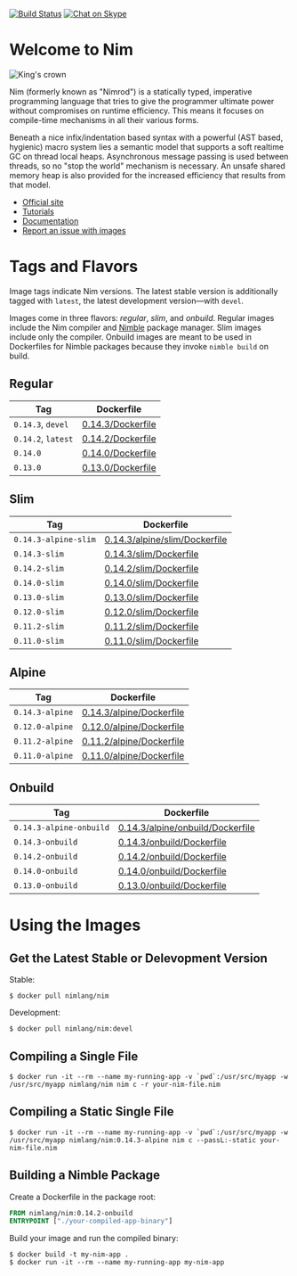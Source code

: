 [![Build Status](https://travis-ci.org/moigagoo/nimage.svg?branch=master)](https://travis-ci.org/moigagoo/nimage)
[![Chat on Skype](https://img.shields.io/badge/chat-on_Skype-00AFF0.svg?logo=data%3Aimage%2Fpng%3Bbase64%2CiVBORw0KGgoAAAANSUhEUgAAACAAAAAgCAYAAABzenr0AAAABmJLR0QA%2FwD%2FAP%2BgvaeTAAAACXBIWXMAAAsTAAALEwEAmpwYAAAAB3RJTUUH4AMVBxkJHWRrZgAAAB1pVFh0Q29tbWVudAAAAAAAQ3JlYXRlZCB3aXRoIEdJTVBkLmUHAAADL0lEQVRYw71Xu1IaURj%2BzmHxFpXdDI2Ng2OTxsnGxibF0tgGkmgLPkHkCdQnwDcAWzFKitSsMzZWrkNj48DY0DDurqMMCrsnBddlrzCSr4I9Z87%2F%2Fbfv%2FIdgFDmVxzL2Qdg3ECpa1pipgJETPCGPRVjXdgQZE4BY%2Fp2paVCWBaH8JIeBmVUAMgxyEpTQgMBv9RCUHOC9wMwqTJLBT6HoT%2BBMTSNEcpgGmClDJ0nsCZozgZzKI8IqE4c9GAkNbRLHrqCMLtFOwU3ROAAQyoNjJZyqoj0C5483tmr3QGIlDDESwucIBR%2FuZFDRDdzqJoq1FrQW846ETtaG00FwobGghrMbc4gtUM99%2BYc3ZMpNdyLMlPH9Y3wsAtmNOeyvzwaOuNZiiF%2B9QNEN5w0GS%2Fa6g%2FodJkU5R%2BPVhgm53nY0wocJcpvz7odSlu395PwIpFbDNu%2BS1w3I9Xb%2FW2yBIrc5Dyk6OE6MhLyKMoaCKmFHkCmYqXgRGM15%2FuHNYrwXjfjVi%2BV7tWF6exZiqU4KGDkZp6MSK%2BF%2B9Y8ied1AptxEptzEl9Kzb3YHQsQT1W1XbnMe6dUZWxqKtRYu6wbketvfWzckeUJQUCVwpORVhKWvH3yrXq63cVk3UKy1ghNqs7hvF8j1No7uXj338GHS14nK9hKyG3OuabJLcQAc3jVtReaF%2FfVZ36iNRaAXifjVC4S%2FT0heN3B8%2F%2BouNN02HK0d9%2Bs4oBy7hV%2BKcvi1PmPRgWHS7sXDBDo0ybh6chNfRGV7ydGjXkd4Sq8blpHupUD2ugfESMhR7ZzIjHdNs1SHgBFcjC62FhxJpFftKfBtR0LFQa%2BcP1ZAaMzpYKeLRdGNfsjFSMhR%2B4N0DhmaiBMIkYugauiH4%2FtXZMrNMcfy88cSCJXcevvg06yvwFQbJjLlJoq11gTvggADqhTlIEU5y0imtRhudROKbgQ23Hvo2N05VUVwrDT1QRUATHbkHM%2F%2FQaI7oDpL8a6gQCdrYKY8Pe9JBnuC5n9lnamJ7nsx9p6hxw%2Fh0F6EXiioUneMkiYmw0yt%2B17MO3fBOCio1nZ9hoJlpEFYyuVZ%2FwdPOB59I%2F4Dg8dx51ZL74sAAAAASUVORK5CYII%3D%0A)](https://join.skype.com/eXDj06M5lJfq)

# Welcome to Nim

![King's crown](https://raw.githubusercontent.com/nim-lang/assets/master/Art/logo-withBackground.png)

Nim (formerly known as "Nimrod") is a statically typed, imperative programming language that tries to give the programmer ultimate power without compromises on runtime efficiency. This means it focuses on compile-time mechanisms in all their various forms.

Beneath a nice infix/indentation based syntax with a powerful (AST based, hygienic) macro system lies a semantic model that supports a soft realtime GC on thread local heaps. Asynchronous message passing is used between threads, so no "stop the world" mechanism is necessary. An unsafe shared memory heap is also provided for the increased efficiency that results from that model.

- [Official site](http://nim-lang.org)
- [Tutorials](http://nim-lang.org/learn.html)
- [Documentation](http://nim-lang.org/documentation.html)
- [Report an issue with images](https://github.com/moigagoo/nimage/issues/new)

# Tags and Flavors

Image tags indicate Nim versions. The latest stable version is additionally tagged with `latest`, the latest development version—with `devel`.

Images come in three flavors: *regular*, *slim*, and *onbuild*. Regular images include the Nim compiler and [Nimble](https://github.com/nim-lang/nimble) package manager. Slim images include only the compiler. Onbuild images are meant to be used in Dockerfiles for Nimble packages because they invoke `nimble build` on build.

## Regular

| Tag                | Dockerfile                                                                            |
| ------------------ | ------------------------------------------------------------------------------------- |
| `0.14.3`, `devel`  | [0.14.3/Dockerfile](https://github.com/moigagoo/nimage/blob/master/0.14.3/Dockerfile) |
| `0.14.2`, `latest` | [0.14.2/Dockerfile](https://github.com/moigagoo/nimage/blob/master/0.14.2/Dockerfile) |
| `0.14.0`           | [0.14.0/Dockerfile](https://github.com/moigagoo/nimage/blob/master/0.14.0/Dockerfile) |
| `0.13.0`           | [0.13.0/Dockerfile](https://github.com/moigagoo/nimage/blob/master/0.13.0/Dockerfile) |

## Slim

| Tag                    | Dockerfile                                                                                      |
| ---------------------- | ----------------------------------------------------------------------------------------------- |
| `0.14.3-alpine-slim`          | [0.14.3/alpine/slim/Dockerfile](https://github.com/moigagoo/nimage/blob/master/0.14.3/alpine/slim/Dockerfile) |
| `0.14.3-slim`          | [0.14.3/slim/Dockerfile](https://github.com/moigagoo/nimage/blob/master/0.14.3/slim/Dockerfile) |
| `0.14.2-slim`          | [0.14.2/slim/Dockerfile](https://github.com/moigagoo/nimage/blob/master/0.14.2/slim/Dockerfile) |
| `0.14.0-slim`          | [0.14.0/slim/Dockerfile](https://github.com/moigagoo/nimage/blob/master/0.14.0/slim/Dockerfile) |
| `0.13.0-slim`          | [0.13.0/slim/Dockerfile](https://github.com/moigagoo/nimage/blob/master/0.13.0/slim/Dockerfile) |
| `0.12.0-slim`          | [0.12.0/slim/Dockerfile](https://github.com/moigagoo/nimage/blob/master/0.12.0/slim/Dockerfile) |
| `0.11.2-slim`          | [0.11.2/slim/Dockerfile](https://github.com/moigagoo/nimage/blob/master/0.11.2/slim/Dockerfile) |
| `0.11.0-slim`          | [0.11.0/slim/Dockerfile](https://github.com/moigagoo/nimage/blob/master/0.11.0/slim/Dockerfile) |

## Alpine
| Tag                    | Dockerfile                                                                                      |
| ---------------------- | ----------------------------------------------------------------------------------------------- |
| `0.14.3-alpine`          | [0.14.3/alpine/Dockerfile](https://github.com/moigagoo/nimage/blob/master/0.14.3/alpine/Dockerfile) |
| `0.12.0-alpine`          | [0.12.0/alpine/Dockerfile](https://github.com/moigagoo/nimage/blob/master/0.12.0/alpine/Dockerfile) |
| `0.11.2-alpine`          | [0.11.2/alpine/Dockerfile](https://github.com/moigagoo/nimage/blob/master/0.11.2/alpine/Dockerfile) |
| `0.11.0-alpine`          | [0.11.0/alpine/Dockerfile](https://github.com/moigagoo/nimage/blob/master/0.11.0/alpine/Dockerfile) |


## Onbuild

| Tag                    | Dockerfile                                                                                            |
| ---------------------- | ----------------------------------------------------------------------------------------------------- |
| `0.14.3-alpine-onbuild`       | [0.14.3/alpine/onbuild/Dockerfile](https://github.com/moigagoo/nimage/blob/master/0.14.3/alpine/onbuild/Dockerfile) |
| `0.14.3-onbuild`       | [0.14.3/onbuild/Dockerfile](https://github.com/moigagoo/nimage/blob/master/0.14.3/onbuild/Dockerfile) |
| `0.14.2-onbuild`       | [0.14.2/onbuild/Dockerfile](https://github.com/moigagoo/nimage/blob/master/0.14.2/onbuild/Dockerfile) |
| `0.14.0-onbuild`       | [0.14.0/onbuild/Dockerfile](https://github.com/moigagoo/nimage/blob/master/0.14.0/onbuild/Dockerfile) |
| `0.13.0-onbuild`       | [0.13.0/onbuild/Dockerfile](https://github.com/moigagoo/nimage/blob/master/0.13.0/onbuild/Dockerfile) |


# Using the Images

## Get the Latest Stable or Delevopment Version

Stable:

```shell
$ docker pull nimlang/nim
```

Development:

```shell
$ docker pull nimlang/nim:devel
```

## Compiling a Single File

```shell
$ docker run -it --rm --name my-running-app -v `pwd`:/usr/src/myapp -w /usr/src/myapp nimlang/nim nim c -r your-nim-file.nim
```

## Compiling a **Static** Single File

```shell
$ docker run -it --rm --name my-running-app -v `pwd`:/usr/src/myapp -w /usr/src/myapp nimlang/nim:0.14.3-alpine nim c --passL:-static your-nim-file.nim
```

## Building a Nimble Package

Create a Dockerfile in the package root:

```dockerfile
FROM nimlang/nim:0.14.2-onbuild
ENTRYPOINT ["./your-compiled-app-binary"]
```

Build your image and run the compiled binary:

```shell
$ docker build -t my-nim-app .
$ docker run -it --rm --name my-running-app my-nim-app
```
